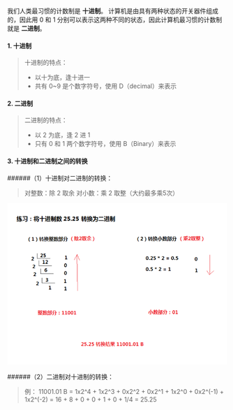 我们人类最习惯的计数制是 **十进制**。
计算机是由具有两种状态的开关器件组成的，因此用 0 和 1 分别可以表示这两种不同的状态，因此计算机最习惯的计数制就是 **二进制**。

#### 1. 十进制
>十进制的特点：
>- 以十为底，逢十进一
>- 共有 0~9 是个数字符号，使用 D（decimal）来表示

#### 2. 二进制
>二进制的特点：
>- 以 2 为底，逢 2 进 1
>- 只有 0 和 1 两个数字符号，使用 B（Binary）来表示

#### 3. 十进制和二进制之间的转换
######（1）十进制对二进制的转换：
> 对整数：除 2 取余
> 对小数：乘 2 取整（大约最多乘5次）

![十进制转二进制](./常用的计数值及其转换（十进制、二进制）.assets/17731575-e9bcb2f4db3328c7.png)

######（2）二进制对十进制的转换：
> 例：
>   11001.01 B
>= 1x2^4 + 1x2^3 + 0x2^2 + 0x2^1 + 1x2^0 + 0x2^(-1) + 1x2^(-2)
>= 16 + 8 + 0 + 0 + 1 + 0 + 1/4
>= 25.25
